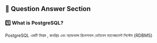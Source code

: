 ## **📂 Question Answer Section**

### 1️⃣ **What is PostgreSQL?**
PostgreSQL একটি বিশ্বস্ত , জনপ্রিয় এবং অ্যাডভান্স রিলেশনাল ডেটাবেস ম্যানেজমেন্ট সিস্টেম (RDBMS)
